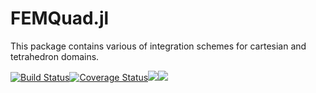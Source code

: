# FEMQuad.jl

This package contains various of integration schemes for cartesian and tetrahedron domains.

[![Build Status](https://travis-ci.org/JuliaFEM/FEMQuad.jl.svg?branch=master)](https://travis-ci.org/JuliaFEM/FEMQuad.jl)[![Coverage Status](https://coveralls.io/repos/github/JuliaFEM/FEMQuad.jl/badge.svg?branch=master)](https://coveralls.io/github/JuliaFEM/FEMQuad.jl?branch=master)[![](https://img.shields.io/badge/docs-stable-blue.svg)](https://juliafem.github.io/FEMQuad.jl/stable)[![](https://img.shields.io/badge/docs-latest-blue.svg)](https://juliafem.github.io/FEMQuad.jl/latest)
